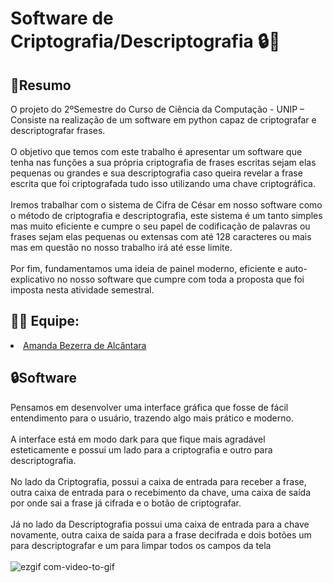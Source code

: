 # Software de Criptografia/Descriptografia 🔒💙

**<h2>📘Resumo</h2>**
O projeto do 2ºSemestre do Curso de Ciência da Computação - UNIP –  Consiste na realização de um software em python capaz de criptografar e descriptografar frases.
<br><br>
O objetivo que temos com este trabalho é apresentar um software que tenha nas
funções a sua própria criptografia de frases escritas sejam elas pequenas ou grandes e sua
descriptografia caso queira revelar a frase escrita que foi criptografada tudo isso utilizando
uma chave criptográfica.
<br><br>
Iremos trabalhar com o sistema de Cifra de César em nosso software como o método
de criptografia e descriptografia, este sistema é um tanto simples mas muito eficiente e
cumpre o seu papel de codificação de palavras ou frases sejam elas pequenas ou extensas
com até 128 caracteres ou mais mas em questão no nosso trabalho irá até esse limite.
<br><br>
Por fim, fundamentamos uma ideia de painel moderno, eficiente e auto-explicativo no
nosso software que cumpre com toda a proposta que foi imposta nesta atividade semestral.

**<h2>👨‍💻 Equipe:</h2>**
<li>
  <a href="https://github.com/amandaalbez">Amanda Bezerra de Alcântara</a><br>
</li>

**<h2>🔒Software</h2>**
Pensamos em desenvolver uma interface gráfica que fosse de fácil entendimento para
o usuário, trazendo algo mais prático e moderno.
<br><br>
A interface está em modo dark para que fique mais agradável esteticamente e possui
um lado para a criptografia e outro para descriptografia.
<br><br>
No lado da Criptografia, possui a caixa de entrada para receber a frase, outra caixa de
entrada para o recebimento da chave, uma caixa de saída por onde sai a frase já cifrada e o
botão de criptografar.
<br><br>
Já no lado da Descriptografia possui uma caixa de entrada para a chave novamente,
outra caixa de saída para a frase decifrada e dois botões um para descriptografar e um para
limpar todos os campos da tela
<br><br>
![ezgif com-video-to-gif](https://github.com/amandaalbez/APS_2-Semestre/assets/104281621/ac18ff8c-a10f-4c58-8041-2b1bd219f24e)
